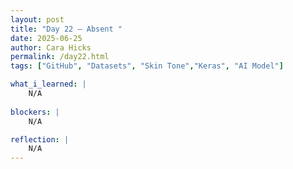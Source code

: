 ```yaml
---
layout: post
title: "Day 22 – Absent "
date: 2025-06-25
author: Cara Hicks
permalink: /day22.html
tags: ["GitHub", "Datasets", "Skin Tone","Keras", "AI Model"]

what_i_learned: |
    N/A
    
blockers: |
    N/A

reflection: |
    N/A
---
```

